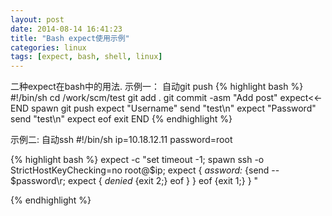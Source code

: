 ```yaml
---
layout: post
date: 2014-08-14 16:41:23
title: "Bash expect使用示例"
categories: linux
tags: [expect, bash, shell, linux]
---
```


二种expect在bash中的用法.
示例一： 自动git push
{% highlight bash %}
#!/bin/sh
cd /work/scm/test
git add .
git commit -asm "Add post"
expect<<- END
spawn git push
expect "Username"
send "test\n"
expect "Password"
send "test\n"
expect eof
exit
END 
{% endhighlight %}

示例二: 自动ssh
#!/bin/sh
ip=10.18.12.11
password=root

{% highlight bash %}
expect -c "set timeout -1;
                spawn ssh -o StrictHostKeyChecking=no root@$ip;
                expect {
                    *assword:* {send -- $password\r;
                                 expect {
                                    *denied* {exit 2;}
                                    eof
                                 }
                    }
                    eof         {exit 1;}
                }
                "

{% endhighlight %}
